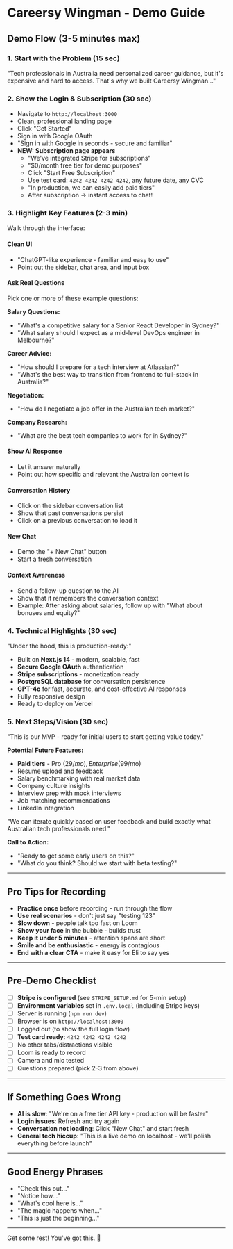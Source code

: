 # Careersy Wingman - Demo Guide

## Demo Flow (3-5 minutes max)

### 1. Start with the Problem (15 sec)
"Tech professionals in Australia need personalized career guidance, but it's expensive and hard to access. That's why we built Careersy Wingman..."

### 2. Show the Login & Subscription (30 sec)
- Navigate to `http://localhost:3000`
- Clean, professional landing page
- Click "Get Started"
- Sign in with Google OAuth
- "Sign in with Google in seconds - secure and familiar"
- **NEW: Subscription page appears**
  - "We've integrated Stripe for subscriptions"
  - "$0/month free tier for demo purposes"
  - Click "Start Free Subscription"
  - Use test card: `4242 4242 4242 4242`, any future date, any CVC
  - "In production, we can easily add paid tiers"
  - After subscription → instant access to chat!

### 3. Highlight Key Features (2-3 min)

Walk through the interface:

#### Clean UI
- "ChatGPT-like experience - familiar and easy to use"
- Point out the sidebar, chat area, and input box

#### Ask Real Questions
Pick one or more of these example questions:

**Salary Questions:**
- "What's a competitive salary for a Senior React Developer in Sydney?"
- "What salary should I expect as a mid-level DevOps engineer in Melbourne?"

**Career Advice:**
- "How should I prepare for a tech interview at Atlassian?"
- "What's the best way to transition from frontend to full-stack in Australia?"

**Negotiation:**
- "How do I negotiate a job offer in the Australian tech market?"

**Company Research:**
- "What are the best tech companies to work for in Sydney?"

#### Show AI Response
- Let it answer naturally
- Point out how specific and relevant the Australian context is

#### Conversation History
- Click on the sidebar conversation list
- Show that past conversations persist
- Click on a previous conversation to load it

#### New Chat
- Demo the "+ New Chat" button
- Start a fresh conversation

#### Context Awareness
- Send a follow-up question to the AI
- Show that it remembers the conversation context
- Example: After asking about salaries, follow up with "What about bonuses and equity?"

### 4. Technical Highlights (30 sec)

"Under the hood, this is production-ready:"
- Built on **Next.js 14** - modern, scalable, fast
- **Secure Google OAuth** authentication
- **Stripe subscriptions** - monetization ready
- **PostgreSQL database** for conversation persistence
- **GPT-4o** for fast, accurate, and cost-effective AI responses
- Fully responsive design
- Ready to deploy on Vercel

### 5. Next Steps/Vision (30 sec)

"This is our MVP - ready for initial users to start getting value today."

**Potential Future Features:**
- **Paid tiers** - Pro ($29/mo), Enterprise ($99/mo)
- Resume upload and feedback
- Salary benchmarking with real market data
- Company culture insights
- Interview prep with mock interviews
- Job matching recommendations
- LinkedIn integration

"We can iterate quickly based on user feedback and build exactly what Australian tech professionals need."

**Call to Action:**
- "Ready to get some early users on this?"
- "What do you think? Should we start with beta testing?"

---

## Pro Tips for Recording

- **Practice once** before recording - run through the flow
- **Use real scenarios** - don't just say "testing 123"
- **Slow down** - people talk too fast on Loom
- **Show your face** in the bubble - builds trust
- **Keep it under 5 minutes** - attention spans are short
- **Smile and be enthusiastic** - energy is contagious
- **End with a clear CTA** - make it easy for Eli to say yes

---

## Pre-Demo Checklist

- [ ] **Stripe is configured** (see `STRIPE_SETUP.md` for 5-min setup)
- [ ] **Environment variables** set in `.env.local` (including Stripe keys)
- [ ] Server is running (`npm run dev`)
- [ ] Browser is on `http://localhost:3000`
- [ ] Logged out (to show the full login flow)
- [ ] **Test card ready**: `4242 4242 4242 4242`
- [ ] No other tabs/distractions visible
- [ ] Loom is ready to record
- [ ] Camera and mic tested
- [ ] Questions prepared (pick 2-3 from above)

---

## If Something Goes Wrong

- **AI is slow**: "We're on a free tier API key - production will be faster"
- **Login issues**: Refresh and try again
- **Conversation not loading**: Click "New Chat" and start fresh
- **General tech hiccup**: "This is a live demo on localhost - we'll polish everything before launch"

---

## Good Energy Phrases

- "Check this out..."
- "Notice how..."
- "What's cool here is..."
- "The magic happens when..."
- "This is just the beginning..."

---

Get some rest! You've got this. 🚀
